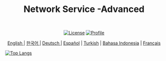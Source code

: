 <h1 align="center">Network Service -Advanced </h1></br>

<p align="center">
  <a href="https://opensource.org/licenses/Apache-2.0"><img alt="License" src="https://img.shields.io/badge/License-Apache%202.0-blue.svg"/></a>
  <a href="https://github.com/hasanyatar"><img alt="Profile" src="https://img.shields.io/github/followers/hasanyatar?label=Hasan%20YATAR&style=social"/></a>
</p>
<p align="center">
<a href="/README.md" target="_blank"> English </a> | <a href="/README_KR.md" target="_blank"> 한국어 </a> | <a href="/README_DE.md" target="_blank"> Deutsch </a>| <a href="/README_ES.md" target="_blank"> Español</a> | <a href="/README_TR.md" target="_blank"> Turkish</a> | <a href="/README_ID.md" target="_blank"> Bahasa Indonesia</a> | <a href="/README_FR.md" target="_blank"> Français</a>
</p>


[![Top Langs](https://github-readme-stats.vercel.app/api/top-langs/?username=hasanyatar)](https://github.com/anuraghazra/github-readme-stats)
